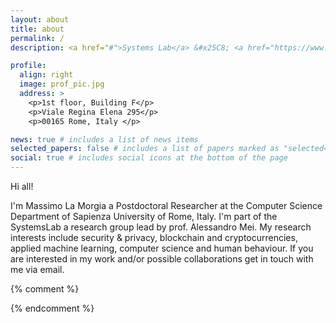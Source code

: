 ```yaml
---
layout: about
title: about
permalink: /
description: <a href="#">Systems Lab</a> &#x25C8; <a href="https://www.di.uniroma1.it/en" target="_blank">Computer Science Department</a> &#x25C8; <a href="https://www.uniroma1.it/" target="_blank"> Sapienza University</a>.

profile:
  align: right
  image: prof_pic.jpg
  address: >
    <p>1st floor, Building F</p>
    <p>Viale Regina Elena 295</p>
    <p>00165 Rome, Italy </p>

news: true # includes a list of news items
selected_papers: false # includes a list of papers marked as "selected={true}"
social: true # includes social icons at the bottom of the page
---
```


Hi all!

I'm Massimo La Morgia a Postdoctoral Researcher at the Computer Science Department of Sapienza University of Rome, Italy.
I'm part of the SystemsLab a research group lead by prof. Alessandro Mei.
My research interests include security & privacy, blockchain and cryptocurrencies, applied machine learning, computer science and human behaviour.
If you are interested in my work and/or possible collaborations get in touch with me via email.

{% comment %}

<!--- %In 2012 he won a research scholarship with the CATTID, research laboratory of Sapienza University of Rome.
In 2014 and 2015 he won a research scholarship with the Computer Science Department of Sapienza University.
%In 2014 he worked six months as NFC Specialist Consultant for PayBay Networks Srl. In 2014 and 2015 he worked for Consorzio Roma Ricerche as Senior Software Developer. In 2017 he obtained the Google Associate Android Developer certification.
%During his Ph.D. and along the collaboration with the Computer Science Department, he was involved in several technology transfer activities regarding IOT systems, mobile technology, and proximity payments.
His research interests include computer systems, security and privacy. He won the the `Avvio alla Ricerca 2017' award from Sapienza University.
Write your biography here. Tell the world about yourself. Link to your favorite [subreddit](http://reddit.com){:target="\_blank"}. You can put a picture in, too. The code is already in, just name your picture `prof_pic.jpg` and put it in the `img/` folder.

Put your address / P.O. box / other info right below your picture. You can also disable any these elements by editing `profile` property of the YAML header of your `_pages/about.md`. Edit `_bibliography/papers.bib` and Jekyll will render your [publications page](/al-folio/publications/) automatically.

Link to your social media connections, too. This theme is set up to use [Font Awesome icons](http://fortawesome.github.io/Font-Awesome/){:target="\_blank"} and [Academicons](https://jpswalsh.github.io/academicons/){:target="\_blank"}, like the ones below. Add your Facebook, Twitter, LinkedIn, Google Scholar, or just disable all of them.--->

{% endcomment %}
